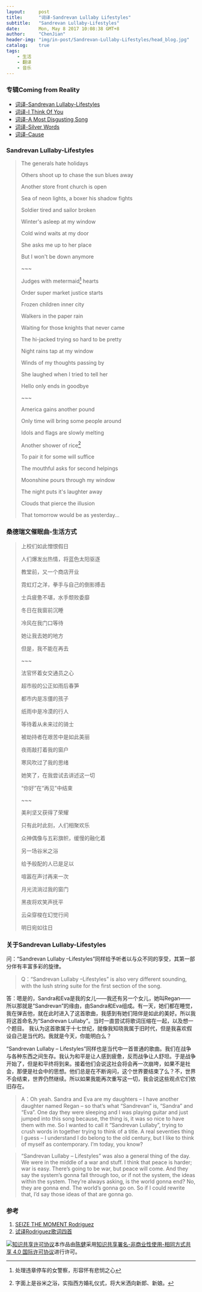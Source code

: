 ```yaml
---
layout:     post
title:      "词译-Sandrevan Lullaby Lifestyles"
subtitle:   "Sandrevan Lullaby-Lifestyles"
date:       Mon, May 8 2017 10:08:38 GMT+8
author:     "ChenJian"
header-img: "img/in-post/Sandrevan-Lullaby-Lifestyles/head_blog.jpg"
catalog:    true
tags:
    - 生活
    - 翻译
    - 音乐
---
```


### 专辑Coming from Reality

- [词译-Sandrevan Lullaby-Lifestyles](https://o-my-chenjian.com/2017/05/08/Sandrevan-Lullaby/)
- [词译-I Think Of You](https://o-my-chenjian.com/2016/09/14/I-Think-Of-You/)
- [词译-A Most Disgusting Song](https://o-my-chenjian.com/2016/09/01/A-Most-Disgusting-Song/)
- [词译-Silver Words](https://o-my-chenjian.com/2017/07/26/Silver-Words/)
- [词译-Cause](https://o-my-chenjian.com/2017/08/03/Cause/)

### Sandrevan Lullaby-Lifestyles

> The generals hate holidays
> 
> Others shoot up to chase the sun blues away
> 
> Another store front church is open
> 
> Sea of neon lights, a boxer his shadow fights
> 
> Soldier tired and sailor broken
> 
> Winter's asleep at my window
> 
> Cold wind waits at my door
> 
> She asks me up to her place
> 
> But I won't be down anymore
> 
> \~~~
>
> Judges with metermaid[^metermaid] hearts
> 
> Order super market justice starts
> 
> Frozen children inner city
> 
> Walkers in the paper rain
> 
> Waiting for those knights that never came
> 
> The hi-jacked trying so hard to be pretty
> 
> Night rains tap at my window
> 
> Winds of my thoughts passing by
> 
> She laughed when I tried to tell her
> 
> Hello only ends in goodbye
> 
> \~~~
> 
> America gains another pound
> 
> Only time will bring some people around
> 
> Idols and flags are slowly melting
> 
> Another shower of rice[^marriage]
> 
> To pair it for some will suffice
> 
> The mouthful asks for second helpings
> 
> Moonshine pours through my window
> 
> The night puts it's laughter away
> 
> Clouds that pierce the illusion
> 
> That tomorrow would be as yesterday...


### 桑德瑞文催眠曲-生活方式

> 上校们如此憎恨假日
>
> 人们爆发出热情，将蓝色太阳驱逐
>
> 教堂前，又一个商店开业
>
> 霓虹灯之洋，拳手与自己的倒影搏击
>
> 士兵疲惫不堪，水手颓败委靡
>
> 冬日在我窗前沉睡
>
> 冷风在我门口等待
>
> 她让我去她的地方
>
> 但是，我不能在再去
>
> \~~~
>
> 法官怀着女交通员之心
>
> 超市般的公正如雨后春笋
>
> 都市内是冻僵的孩子
>
> 纸雨中是冷漠的行人
>
> 等待着从未来过的骑士
>
> 被劫持者在艰苦中是如此美丽
>
> 夜雨敲打着我的窗户
>
> 寒风吹过了我的思绪
> 
> 她笑了，在我尝试去讲述这一切
> 
> “你好”在“再见”中结束
> 
> \~~~
> 
> 美利坚又获得了荣耀
> 
> 只有此时此刻，人们相聚欢乐
> 
> 众神偶像与五彩旗帜，缓慢的融化着
> 
> 另一场谷米之浴
> 
> 给予般配的人已是足以
> 
> 喧嚣在声讨再来一次
> 
> 月光流淌过我的窗门
> 
> 黑夜将欢笑声抚平
> 
> 云朵穿梭在幻觉行间
> 
> 明日宛如往日

### 关于Sandrevan Lullaby-Lifestyles

问：“Sandrevan Lullaby –Lifestyles”同样给予听者以与众不同的享受，其第一部分伴有丰富多彩的旋律。

> Q：“Sandrevan Lullaby –Lifestyles” is also very different sounding, with the lush string suite for the first section of the song.

答：嗯是的，Sandra和Eva是我的女儿——我还有另一个女儿，她叫Regan——所以那就是“Sandrevan”的缘由，由Sandra和Eva组成。有一天，她们都在睡觉，我在弹吉他，就在此时进入了这首歌曲，我感到有她们陪伴是如此的美好。所以我将这首命名为“Sandrevan Lullaby”。当时一直尝试将歌词压缩在一起，以及想一个题目。 我认为这首歌属于十七世纪，就像我知晓我属于旧时代，但是我喜欢假设自己是当代的。我就是今天，你能明白么？

“Sandrevan Lullaby – Lifestyles”同样也是当代中一首普通的歌曲。我们在战争与各种东西之间生存。我认为和平是让人感到疲惫，反而战争让人舒坦。于是战争开始了，但是和平终将到来。接着他们会说这社会将会再一次崩垮，如果不是社会，那便是社会中的思想。他们总是在不断询问，这个世界要结束了么？不，世界不会结束，世界仍然继续。所以如果我能再次重写这一切，我会说这些观点它们依旧存在。

>  A：Oh yeah. Sandra and Eva are my daughters – I have another daughter named Regan – so that’s what “Sandrevan” is, “Sandra” and “Eva”. One day they were sleeping and I was playing guitar and just jumped into this song because, the thing is, it was so nice to have them with me. So I wanted to call it “Sandrevan Lullaby”, trying to crush words in together trying to think of a title. A real seventies thing I guess – I understand I do belong to the old century, but I like to think of myself as contemporary. I’m today, you know?

> “Sandrevan Lullaby – Lifestyles” was also a general thing of
the day. We were in the middle of a war and stuff. I think that peace is harder; war is easy. There’s going to be war, but peace will come. And they say the system’s gonna fall through too, or if not the system, the ideas within the system. They’re always asking, is the world gonna end? No, they are gonna end. The world’s gonna go on. So if I could rewrite that, I’d say those ideas of that are gonna go.



### 参考

1. [SEIZE THE MOMENT Rodriguez](http://blurtonline.com/feature/seize-the-moment-rodriguez-2/)
2. [试译Rodriguez歌词四首](https://www.douban.com/note/263079785/)

[^metermaid]: 处理违章停车的女警察，形容怀有悲悯之心
[^marriage]: 字面上是谷米之浴，实指西方婚礼仪式，将大米洒向新郎、新娘。

<a rel="license" href="http://creativecommons.org/licenses/by-nc-sa/4.0/"><img alt="知识共享许可协议" style="border-width:0" src="https://i.creativecommons.org/l/by-nc-sa/4.0/88x31.png" /></a>本作品由<a xmlns:cc="http://creativecommons.org/ns#" href="https://o-my-chenjian.com/2017/05/08/Sandrevan-Lullaby/" property="cc:attributionName" rel="cc:attributionURL">陈健</a>采用<a rel="license" href="http://creativecommons.org/licenses/by-nc-sa/4.0/">知识共享署名-非商业性使用-相同方式共享 4.0 国际许可协议</a>进行许可。